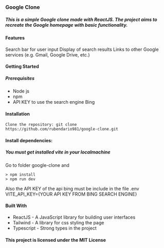 ### Google Clone
##### This is a simple Google clone made with ReactJS. The project aims to recreate the Google homepage with basic functionality.


#### Features
Search bar for user input
Display of search results
Links to other Google services (e.g. Gmail, Google Drive, etc.)


#### Getting Started
##### Prerequisites
<ul>
<li>Node js</li>
<li>npm</li>
<li>API KEY to use the search engine Bing</li>
</ul>


#### Installation
``
Clone the repository:
git clone https://github.com/rubendario981/google-clone.git
``

#### Install dependencies:
##### You must get installed vite in your localmachine
Go to folder google-clone and 
```
> npm install
> npm run dev
```
Also the API KEY of the api bing must be include in the file .env
VITE_API_KEY={YOUR API KEY FROM BING SEARCH ENGINE}


#### Built With
<ul>
<li>ReactJS - A JavaScript library for building user interfaces</li>
<li>Tailwind - A library for css styling the page </li>
<li>Typescript - Strong types in the project</li>
</ul>


#### This project is licensed under the MIT License
